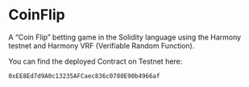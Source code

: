 # CoinFlip
A “Coin Flip” betting game in the Solidity language using the Harmony testnet and Harmony VRF (Verifiable Random Function).


You can find the deployed Contract on Testnet here: 
```
0xEE8Ed7d9A0c13235AFCaec836c0780E90b4966af
```
